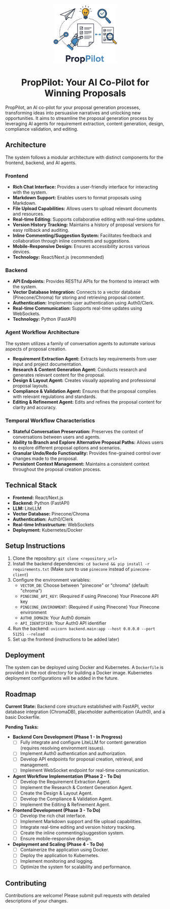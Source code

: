 <a name="readme-top"></a>

<div align="center">
  <img src="./docs/static/img/logo.png" alt="Logo" width="200">
  <h1 align="center">PropPilot: Your AI Co-Pilot for Winning Proposals</h1>
</div>


PropPilot, an AI co-pilot for your proposal generation processes, transforming ideas into persuasive narratives and unlocking new opportunities. It aims to streamline the proposal generation process by leveraging AI agents for requirement extraction, content generation, design, compliance validation, and editing.

## Architecture

The system follows a modular architecture with distinct components for the frontend, backend, and AI agents.

### Frontend

*   **Rich Chat Interface:** Provides a user-friendly interface for interacting with the system.
*   **Markdown Support:** Enables users to format proposals using Markdown.
*   **File Upload Capabilities:** Allows users to upload relevant documents and resources.
*   **Real-time Editing:** Supports collaborative editing with real-time updates.
*   **Version History Tracking:** Maintains a history of proposal versions for easy rollback and auditing.
*   **Inline Commenting/Suggestion System:** Facilitates feedback and collaboration through inline comments and suggestions.
*   **Mobile-Responsive Design:** Ensures accessibility across various devices.
*   **Technology:** React/Next.js (recommended)

### Backend

*   **API Endpoints:** Provides RESTful APIs for the frontend to interact with the system.
*   **Vector Database Integration:** Connects to a vector database (Pinecone/Chroma) for storing and retrieving proposal content.
*   **Authentication:** Implements user authentication using Auth0/Clerk.
*   **Real-time Communication:** Supports real-time updates using WebSockets.
*   **Technology:** Python (FastAPI)

### Agent Workflow Architecture

The system utilizes a family of conversation agents to automate various aspects of proposal creation.

*   **Requirement Extraction Agent:** Extracts key requirements from user input and project documentation.
*   **Research & Content Generation Agent:** Conducts research and generates relevant content for the proposal.
*   **Design & Layout Agent:** Creates visually appealing and professional proposal layouts.
*   **Compliance & Validation Agent:** Ensures that the proposal complies with relevant regulations and standards.
*   **Editing & Refinement Agent:** Edits and refines the proposal content for clarity and accuracy.

### Temporal Workflow Characteristics

*   **Stateful Conversation Preservation:** Preserves the context of conversations between users and agents.
*   **Ability to Branch and Explore Alternative Proposal Paths:** Allows users to explore different proposal options and scenarios.
*   **Granular Undo/Redo Functionality:** Provides fine-grained control over changes made to the proposal.
*   **Persistent Context Management:** Maintains a consistent context throughout the proposal creation process.

## Technical Stack

*   **Frontend:** React/Next.js
*   **Backend:** Python (FastAPI)
*   **LLM:** LiteLLM
*   **Vector Database:** Pinecone/Chroma
*   **Authentication:** Auth0/Clerk
*   **Real-time Infrastructure:** WebSockets
*   **Deployment:** Kubernetes/Docker

## Setup Instructions

1.  Clone the repository: `git clone <repository_url>`
2.  Install the backend dependencies: `cd backend && pip install -r requirements.txt` (Make sure to use `pinecone` instead of `pinecone-client`)
3.  Configure the environment variables:
    *   `VECTOR_DB`: Choose between "pinecone" or "chroma" (default: "chroma")
    *   `PINECONE_API_KEY`: (Required if using Pinecone) Your Pinecone API key
    *   `PINECONE_ENVIRONMENT`: (Required if using Pinecone) Your Pinecone environment
    *   `AUTH0_DOMAIN`: Your Auth0 domain
    *   `API_IDENTIFIER`: Your Auth0 API identifier
4.  Run the backend: `uvicorn backend.main:app --host 0.0.0.0 --port 51251 --reload`
5.  Set up the frontend (instructions to be added later)

## Deployment

The system can be deployed using Docker and Kubernetes. A `Dockerfile` is provided in the root directory for building a Docker image. Kubernetes deployment configurations will be added in the future.

## Roadmap

**Current State:** Backend core structure established with FastAPI, vector database integration (ChromaDB), placeholder authentication (Auth0), and a basic Dockerfile.

**Pending Tasks:**

*   **Backend Core Development (Phase 1 - In Progress)**
    *   [ ] Fully integrate and configure LiteLLM for content generation (requires resolving environment issues).
    *   [ ] Implement Auth0 authentication and authorization.
    *   [ ] Develop API endpoints for proposal creation, retrieval, and management.
    *   [ ] Implement WebSocket endpoint for real-time communication.
*   **Agent Workflow Implementation (Phase 2 - To Do)**
    *   [ ] Develop the Requirement Extraction Agent.
    *   [ ] Implement the Research & Content Generation Agent.
    *   [ ] Create the Design & Layout Agent.
    *   [ ] Develop the Compliance & Validation Agent.
    *   [ ] Implement the Editing & Refinement Agent.
*   **Frontend Development (Phase 3 - To Do)**
    *   [ ] Develop the rich chat interface.
    *   [ ] Implement Markdown support and file upload capabilities.
    *   [ ] Integrate real-time editing and version history tracking.
    *   [ ] Create the inline commenting/suggestion system.
    *   [ ] Ensure mobile-responsive design.
*   **Deployment and Scaling (Phase 4 - To Do)**
    *   [ ] Containerize the application using Docker.
    *   [ ] Deploy the application to Kubernetes.
    *   [ ] Implement monitoring and logging.
    *   [ ] Optimize the system for scalability and performance.

## Contributing

Contributions are welcome! Please submit pull requests with detailed descriptions of your changes.
